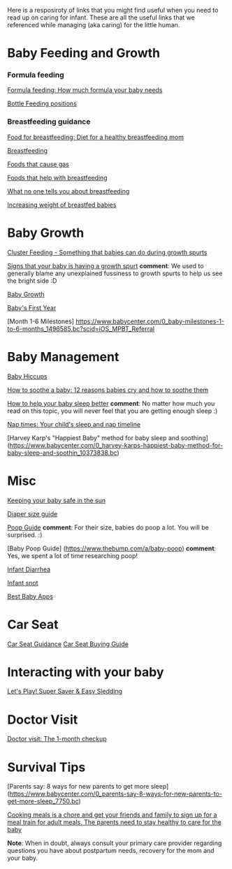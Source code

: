 Here is a resposiroty of links that you might find useful when you need to read up on caring for infant. These are all the useful links that we referenced while managing (aka caring) for the little human.

# Baby Feeding and Growth
### Formula feeding
[Formula feeding: How much formula your baby needs](https://www.babycenter.com/0_how-much-formula-your-baby-needs_9136.bc)

[Bottle Feeding positions](https://www.drbrownsbaby.com/bottle-feeding-positions-and-techniques/)

### Breastfeeding guidance 
[Food for breastfeeding: Diet for a healthy breastfeeding mom](https://www.babycenter.com/0_diet-for-a-healthy-breastfeeding-mom_3565.bc)

[Breastfeeding](http://med.stanford.edu/newborns.html)

[Foods that cause gas](https://www.parents.com/baby/care/gas/gas-in-breastfed-babies/)

[Foods that help with breastfeeding](https://www.verywellfamily.com/foods-that-increase-breast-milk-supply-431598)

[What no one tells you about breastfeeding](https://blogs.webmd.com/womens-health/20180703/what-no-one-tells-you-about-breastfeeding)

[Increasing weight of breastfed babies](https://kellymom.com/health/growth/weight-gain_increase/)

# Baby Growth
[Cluster Feeding - Something that babies can do during growth spurts](https://amotherfarfromhome.com/cluster-feeding-newborn/)

[Signs that your baby is having a growth spurt](https://www.babycenter.com/101_signs-that-your-baby-is-having-a-growth-spurt_10418547.bc) **comment**: We used to generally blame any unexplained fussiness to growth spurts to help us see the bright side :D

[Baby Growth](https://www.babycenter.com/0_how-to-raise-a-happy-baby-and-child-birth-to-12-mo_1490882.bc?scid=iOS_MPBT_Referral)

[Baby's First Year](https://www.verywellfamily.com/babys-first-year-guide-4173867)

[Month 1-6 Milestones] https://www.babycenter.com/0_baby-milestones-1-to-6-months_1496585.bc?scid=iOS_MPBT_Referral

# Baby Management
[Baby Hiccups](https://www.healthline.com/health/childrens-health/newborn-hiccups)

[How to soothe a baby: 12 reasons babies cry and how to soothe them](https://www.babycenter.com/0_12-reasons-babies-cry-and-how-to-soothe-them_9790.bc)

[How to help your baby sleep better](https://www.babycenter.com/0_expert-sleep-strategies-for-babies_1445907.bc) **comment**: No matter how much you read on this topic, you will never feel that you are getting enough sleep :)

[Nap times: Your child's sleep and nap timeline](https://www.babycenter.com/0_your-childs-sleep-and-nap-timeline_10357001.bc)

[Harvey Karp's "Happiest Baby" method for baby sleep and soothing] (https://www.babycenter.com/0_harvey-karps-happiest-baby-method-for-baby-sleep-and-soothin_10373838.bc)

# Misc
[Keeping your baby safe in the sun](https://www.babycenter.com/0_how-to-keep-your-baby-safe-in-the-sun_421.bc)

[Diaper size guide](https://click.huggies-enews.com/?qs=870a2aa180e4556107d780ddaf78615fb6a8e15e9f78bc3638be45b32e1d018e6a6543e4b34bc6bd6cf117c681495a067c62cc786a0540f2e8163f67dcae37da)

[Poop Guide](https://www.parents.com/baby/diapers/dirty/the-scoop-on-poop-whats-normal-whats-not/) **comment**: For their size, babies do poop a lot. You will be surprised. :)

[Baby Poop Guide] (https://www.thebump.com/a/baby-poop) **comment**: Yes, we spent a lot of time researching poop!

[Infant Diarrhea](https://www.webmd.com/parenting/baby/baby-diarrhea-causes-treatment)

[Infant snot](https://www.unitypoint.org/blankchildrens/article.aspx?id=93395b95-baac-4a22-b434-0db1fe54d1c0)

[Best Baby Apps](https://www.todaysparent.com/baby/6-must-have-apps-for-new-moms/)

# Car Seat
[Car Seat Guidance](https://www.nhtsa.gov/sites/nhtsa.dot.gov/files/documents/carseat-recommendations-for-children-by-age-size.pdf)
[Car Seat Buying Guide](https://thecarseatlady.com/car-seat-buying-guide/)

# Interacting with your baby
[Let's Play! Super Saver & Easy Sledding](https://www.babycenter.com/0_lets-play-super-saver-easy-sledding_1498428.bc)

# Doctor Visit
[Doctor visit: The 1-month checkup](https://www.babycenter.com/0_doctor-visit-the-1-month-checkup_6599.bc)

# Survival Tips
[Parents say: 8 ways for new parents to get more sleep] (https://www.babycenter.com/0_parents-say-8-ways-for-new-parents-to-get-more-sleep_7750.bc)

[Cooking meals is a chore and get your friends and family to sign up for a meal train for adult meals. The parents need to stay healthy to care for the baby](https://www.mealtrain.com/)



**Note**: When in doubt, always consult your primary care provider regarding questions you have about postpartum needs, recovery for the mom and your baby.
